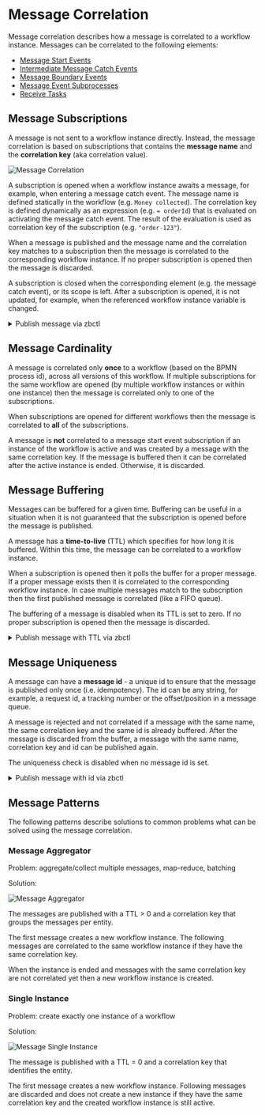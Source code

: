 # Message Correlation

Message correlation describes how a message is correlated to a workflow instance. Messages can be correlated to the following elements:

* [Message Start Events](/bpmn-workflows/message-events/message-events.md#message-start-events)
* [Intermediate Message Catch Events](/bpmn-workflows/message-events/message-events.md#intermediate-message-catch-events)
* [Message Boundary Events](/bpmn-workflows/message-events/message-events.md#message-boundary-events)
* [Message Event Subprocesses](/bpmn-workflows/event-subprocesses/event-subprocesses.md)
* [Receive Tasks](/bpmn-workflows/receive-tasks/receive-tasks.md)

## Message Subscriptions

A message is not sent to a workflow instance directly. Instead, the message correlation is based on subscriptions that contains the **message name** and the **correlation key** (aka correlation value).

![Message Correlation](/reference/message-correlation/message-correlation.png)

A subscription is opened when a workflow instance awaits a message, for example, when entering a message catch event. The message name is defined statically in the workflow (e.g. `Money collected`). The correlation key is defined dynamically as an expression (e.g. `= orderId`) that is evaluated on activating the message catch event. The result of the evaluation is used as correlation key of the subscription (e.g. `"order-123"`).

 When a message is published and the message name and the correlation key matches to a subscription then the message is correlated to the corresponding workflow instance. If no proper subscription is opened then the message is discarded.

A subscription is closed when the corresponding element (e.g. the message catch event), or its scope is left. After a subscription is opened, it is not updated, for example, when the referenced workflow instance variable is changed.

<details>
   <summary>Publish message via zbctl</summary>
   <p>

   ```
   zbctl publish message "Money collected" --correlationKey "order-123"
   ```

   </p>
 </details>

## Message Cardinality

A message is correlated only **once** to a workflow (based on the BPMN process id), across all versions of this workflow. If multiple subscriptions for the same workflow are opened (by multiple workflow instances or within one instance) then the message is correlated only to one of the subscriptions.

When subscriptions are opened for different workflows then the message is correlated to **all** of the subscriptions.

A message is **not** correlated to a message start event subscription if an instance of the workflow is active and was created by a message with the same correlation key. If the message is buffered then it can be correlated after the active instance is ended. Otherwise, it is discarded.

## Message Buffering

Messages can be buffered for a given time. Buffering can be useful in a situation when it is not guaranteed that the subscription is opened before the message is published.

A message has a **time-to-live** (TTL) which specifies for how long it is buffered. Within this time, the message can be correlated to a workflow instance.

When a subscription is opened then it polls the buffer for a proper message. If a proper message exists then it is correlated to the corresponding workflow instance. In case multiple messages match to the subscription then the first published message is correlated (like a FIFO queue).

The buffering of a message is disabled when its TTL is set to zero. If no proper subscription is opened then the message is discarded.

<details>
   <summary>Publish message with TTL via zbctl</summary>
   <p>

   ```
   zbctl publish message "Money collected" --correlationKey "order-123" --ttl 1h
   ```

   </p>
 </details>

## Message Uniqueness

A message can have a **message id** - a unique id to ensure that the message is published only once (i.e. idempotency). The id can be any string, for example, a request id, a tracking number or the offset/position in a message queue.

A message is rejected and not correlated if a message with the same name, the same correlation key and the same id is already buffered. After the message is discarded from the buffer, a message with the same name, correlation key and id can be published again.

The uniqueness check is disabled when no message id is set.

<details>
   <summary>Publish message with id via zbctl</summary>
   <p>

   ```
   zbctl publish message "Money collected" --correlationKey "order-123" --messageId "tracking-12345"
   ```

   </p>
 </details>

## Message Patterns

The following patterns describe solutions to common problems what can be solved using the message correlation.

### Message Aggregator

Problem: aggregate/collect multiple messages, map-reduce, batching

Solution:

![Message Aggregator](/reference/message-correlation/message-aggregator.png)

The messages are published with a TTL > 0 and a correlation key that groups the messages per entity.

The first message creates a new workflow instance. The following messages are correlated to the same workflow instance if they have the same correlation key.

When the instance is ended and messages with the same correlation key are not correlated yet then a new workflow instance is created.

### Single Instance

Problem: create exactly one instance of a workflow

Solution:

![Message Single Instance](/reference/message-correlation/message-single-instance.png)

The message is published with a TTL = 0 and a correlation key that identifies the entity.

The first message creates a new workflow instance. Following messages are discarded and does not create a new instance if they have the same correlation key and the created workflow instance is still active.
